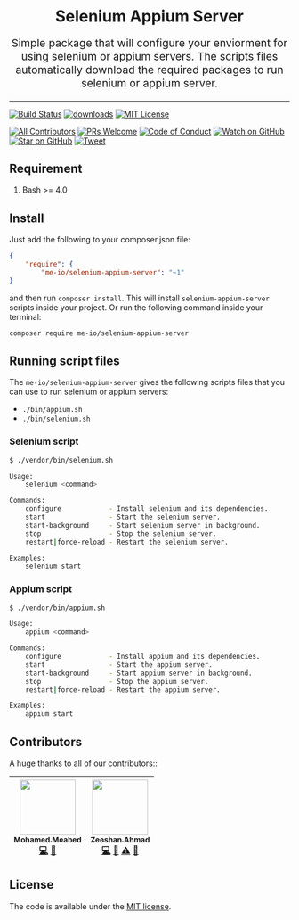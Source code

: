 <h1 align="center">
  Selenium Appium Server
</h1>
<p align="center" style="font-size: 1.2rem;">Simple package that will configure your enviorment for using selenium or appium servers. The scripts files automatically download the required packages to run selenium or appium server.</p>

<hr/>

[![Build Status][build-badge]][build]
[![downloads][downloads-badge]][downloads]
[![MIT License][license-badge]][license]

[![All Contributors](https://img.shields.io/badge/all_contributors-5-orange.svg?style=flat-square)](#contributors)
[![PRs Welcome][prs-badge]][prs] 
[![Code of Conduct][coc-badge]][coc]
[![Watch on GitHub][github-watch-badge]][github-watch]
[![Star on GitHub][github-star-badge]][github-star]
[![Tweet][twitter-badge]][twitter]

## Requirement

1. Bash >= 4.0

## Install

Just add the following to your composer.json file:

```json
{
    "require": {
        "me-io/selenium-appium-server": "~1"
}
```

and then run `composer install`. This will install `selenium-appium-server` scripts inside your project. Or run the following command inside your terminal:

```bash
composer require me-io/selenium-appium-server
```

## Running script files

The `me-io/selenium-appium-server` gives the following scripts files that you can use to run
selenium or appium servers: 

* `./bin/appium.sh`
* `./bin/selenium.sh`

### Selenium script

```bash
$ ./vendor/bin/selenium.sh

Usage:
    selenium <command>

Commands:
    configure            - Install selenium and its dependencies.
    start                - Start the selenium server.
    start-background     - Start selenium server in background.
    stop                 - Stop the selenium server.
    restart|force-reload - Restart the selenium server.

Examples:
    selenium start
```

### Appium script

```bash
$ ./vendor/bin/appium.sh

Usage:
    appium <command>

Commands:
    configure            - Install appium and its dependencies.
    start                - Start the appium server.
    start-background     - Start appium server in background.
    stop                 - Stop the appium server.
    restart|force-reload - Restart the appium server.

Examples:
    appium start
```

## Contributors

A huge thanks to all of our contributors::

<!-- ALL-CONTRIBUTORS-LIST:START - Do not remove or modify this section -->
<!-- prettier-ignore -->
| [<img src="https://avatars0.githubusercontent.com/u/45731?v=3" width="100px;"/><br /><sub><b>Mohamed Meabed</b></sub>](https://github.com/Meabed)<br />[💻](https://github.com//selenium-appium-server/commits?author=Meabed "Code") [📢](#talk-Meabed "Talks") | [<img src="https://avatars2.githubusercontent.com/u/16267321?v=3" width="100px;"/><br /><sub><b>Zeeshan Ahmad</b></sub>](https://github.com/zeeshanu)<br />[💻](https://github.com//selenium-appium-server/commits?author=zeeshanu "Code") [🐛](https://github.com//selenium-appium-server/issues?q=author%3Azeeshanu "Bug reports") [⚠️](https://github.com//selenium-appium-server/commits?author=zeeshanu "Tests") [📖](https://github.com//selenium-appium-server/commits?author=zeeshanu "Documentation") |
| :---: | :---: |
<!-- ALL-CONTRIBUTORS-LIST:END -->

## License

The code is available under the [MIT license](LICENSE.md).

[build-badge]: https://img.shields.io/travis/me-io/selenium-appium-server.svg?style=flat-square
[build]: https://travis-ci.org/me-io/selenium-appium-server
[downloads-badge]: https://img.shields.io/packagist/dm/me-io/selenium-appium-server.svg?style=flat-square
[downloads]: https://packagist.org/packages/me-io/selenium-appium-server/stats
[license-badge]: https://img.shields.io/badge/license-MIT-brightgreen.svg?style=flat-square
[license]: https://github.com/me-io/selenium-appium-server/blob/master/LICENSE.md
[prs-badge]: https://img.shields.io/badge/PRs-welcome-brightgreen.svg?style=flat-square
[prs]: http://makeapullrequest.com
[coc-badge]: https://img.shields.io/badge/code%20of-conduct-ff69b4.svg?style=flat-square
[coc]: https://github.com/me-io/selenium-appium-server/blob/master/CODE_OF_CONDUCT.md
[github-watch-badge]: https://img.shields.io/github/watchers/me-io/selenium-appium-server.svg?style=social
[github-watch]: https://github.com/me-io/selenium-appium-server/watchers
[github-star-badge]: https://img.shields.io/github/stars/me-io/selenium-appium-server.svg?style=social
[github-star]: https://github.com/me-io/selenium-appium-server/stargazers
[twitter]: https://twitter.com/intent/tweet?text=Check%20out%20selenium-appium-server!%20https://github.com/me-io/selenium-appium-server%20%F0%9F%91%8D
[twitter-badge]: https://img.shields.io/twitter/url/https/github.com/me-io/selenium-appium-server.svg?style=social